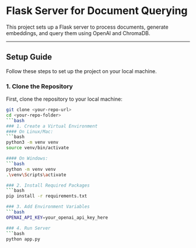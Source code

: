 # Flask Server for Document Querying

This project sets up a Flask server to process documents, generate embeddings, and query them using OpenAI and ChromaDB.

---

## Setup Guide

Follow these steps to set up the project on your local machine.

### 1. Clone the Repository

First, clone the repository to your local machine:
```bash
git clone <your-repo-url>
cd <your-repo-folder>
```bash
### 1. Create a Virtual Environment
#### On Linux/Mac:
```bash
python3 -m venv venv
source venv/bin/activate

#### On Windows:
```bash
python -m venv venv
.\venv\Scripts\activate

### 2. Install Required Packages
```bash
pip install -r requirements.txt

### 3. Add Environment Variables
```bash
OPENAI_API_KEY=your_openai_api_key_here

### 4. Run Server
```bash
python app.py
